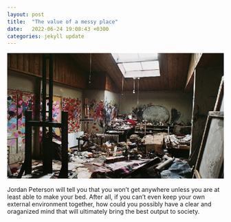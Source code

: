 ```yaml
---
layout: post
title:  "The value of a messy place"
date:   2022-06-24 19:08:43 +0300
categories: jekyll update
---
```


![room](/images/messyroom.jpg)


Jordan Peterson will tell you that you won’t get anywhere unless you are at least able to make your bed. After all, if you can’t even keep your own external environment together, how could you possibly have a clear and oraganized mind that will ultimately bring the best output to society. 
